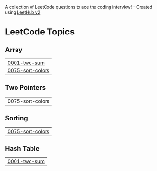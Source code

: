 A collection of LeetCode questions to ace the coding interview! - Created using [LeetHub v2](https://github.com/arunbhardwaj/LeetHub-2.0)
<!---LeetCode Topics Start-->
# LeetCode Topics
## Array
|  |
| ------- |
| [0001-two-sum](https://github.com/Faizfavaz4646/myleetcode/tree/master/0001-two-sum) |
| [0075-sort-colors](https://github.com/Faizfavaz4646/myleetcode/tree/master/0075-sort-colors) |
## Two Pointers
|  |
| ------- |
| [0075-sort-colors](https://github.com/Faizfavaz4646/myleetcode/tree/master/0075-sort-colors) |
## Sorting
|  |
| ------- |
| [0075-sort-colors](https://github.com/Faizfavaz4646/myleetcode/tree/master/0075-sort-colors) |
## Hash Table
|  |
| ------- |
| [0001-two-sum](https://github.com/Faizfavaz4646/myleetcode/tree/master/0001-two-sum) |
<!---LeetCode Topics End-->